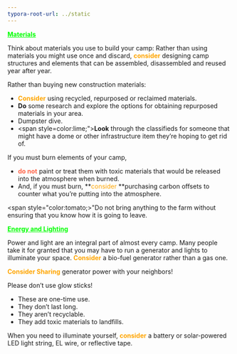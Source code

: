 ```yaml
---
typora-root-url: ../static
---
```


<span style="color:lime;"><u>**Materials**</u></span>

Think about materials you use to build your camp:
Rather than using materials you might use once and discard,<span style="color:orange;"> **consider** </span>designing camp structures and elements that can be assembled, disassembled and reused year after year.


Rather than buying new construction materials:

- <span style="color:orange;">**Consider**</span> using recycled, repurposed or reclaimed materials.
- **Do** some research and explore the options for obtaining repurposed materials in your area.
- Dumpster dive.
- <span style=color:lime;">**Look**</span> through the classifieds for someone that might have a dome or other infrastructure item they’re hoping to get rid of.

If you must burn elements of your camp,

- <span style="color:tomato;">**do not** </span> paint or treat them with toxic materials that would be released into the atmosphere when burned.
- And, if you must burn, **<span style="color:orange;">consider </span>**purchasing carbon offsets to counter what you’re putting into the atmosphere.

<span style="color:tomato;>"Do not</span> bring anything to the farm without ensuring that you know how it is going to leave.

<span style="color:lime;"><u>**Energy and Lighting**</u></span>

Power and light are an integral part of almost every camp. Many people take it for granted that you may have to run a generator and lights to illuminate your space.
<span style="color:orange;">**Consider**</span> a bio-fuel generator rather than a gas one.

<span style="color:orange;">**Consider Sharing**</span> generator power with your neighbors!

Please don’t use glow sticks!

- These are one-time use.
- They don’t last long.
- They aren’t recyclable.
- They add toxic materials to landfills.

When you need to illuminate yourself, <span style="color:orange;">**consider**</span> a battery or solar-powered LED light string, EL wire, or reflective tape.

